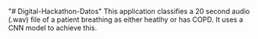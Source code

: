 "# Digital-Hackathon-Datos" 
This application classifies a 20 second audio (.wav) file of a patient breathing as either heatlhy or has COPD. 
It uses a CNN model to achieve this. 